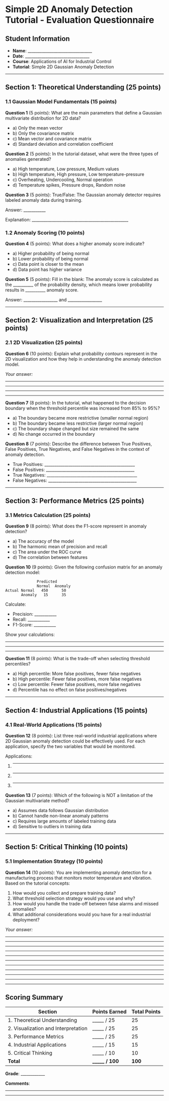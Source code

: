 # Simple 2D Anomaly Detection Tutorial - Evaluation Questionnaire

## Student Information
- **Name**: ________________________________
- **Date**: ________________________________
- **Course**: Applications of AI for Industrial Control
- **Tutorial**: Simple 2D Gaussian Anomaly Detection

---

## Section 1: Theoretical Understanding (25 points)

### 1.1 Gaussian Model Fundamentals (15 points)

**Question 1** (5 points): What are the main parameters that define a Gaussian multivariate distribution for 2D data?
- a) Only the mean vector
- b) Only the covariance matrix
- c) Mean vector and covariance matrix
- d) Standard deviation and correlation coefficient

**Question 2** (5 points): In the tutorial dataset, what were the three types of anomalies generated?
- a) High temperature, Low pressure, Medium values
- b) High temperature, High pressure, Low temperature-pressure
- c) Overheating, Undercooling, Normal operation
- d) Temperature spikes, Pressure drops, Random noise

**Question 3** (5 points): True/False: The Gaussian anomaly detector requires labeled anomaly data during training.

Answer: ___________

Explanation: ________________________________________________

### 1.2 Anomaly Scoring (10 points)

**Question 4** (5 points): What does a higher anomaly score indicate?
- a) Higher probability of being normal
- b) Lower probability of being normal
- c) Data point is closer to the mean
- d) Data point has higher variance

**Question 5** (5 points): Fill in the blank: The anomaly score is calculated as the __________ of the probability density, which means lower probability results in __________ anomaly score.

Answer: _________________ and _________________

---

## Section 2: Visualization and Interpretation (25 points)

### 2.1 2D Visualization (25 points)

**Question 6** (10 points): Explain what probability contours represent in the 2D visualization and how they help in understanding the anomaly detection model.

_Your answer:_
_______________________________________________________________________________
_______________________________________________________________________________
_______________________________________________________________________________
_______________________________________________________________________________

**Question 7** (8 points): In the tutorial, what happened to the decision boundary when the threshold percentile was increased from 85% to 95%?
- a) The boundary became more restrictive (smaller normal region)
- b) The boundary became less restrictive (larger normal region)
- c) The boundary shape changed but size remained the same
- d) No change occurred in the boundary

**Question 8** (7 points): Describe the difference between True Positives, False Positives, True Negatives, and False Negatives in the context of anomaly detection.

- True Positives: _____________________________________________
- False Positives: ____________________________________________
- True Negatives: _____________________________________________
- False Negatives: ____________________________________________

---

## Section 3: Performance Metrics (25 points)

### 3.1 Metrics Calculation (25 points)

**Question 9** (8 points): What does the F1-score represent in anomaly detection?
- a) The accuracy of the model
- b) The harmonic mean of precision and recall
- c) The area under the ROC curve
- d) The correlation between features

**Question 10** (9 points): Given the following confusion matrix for an anomaly detection model:

```
              Predicted
              Normal  Anomaly
Actual Normal   450      50
       Anomaly   15      35
```

Calculate:
- Precision: ___________
- Recall: ___________
- F1-Score: ___________

Show your calculations:
_______________________________________________________________________________
_______________________________________________________________________________
_______________________________________________________________________________

**Question 11** (8 points): What is the trade-off when selecting threshold percentiles?
- a) High percentile: More false positives, fewer false negatives
- b) High percentile: Fewer false positives, more false negatives
- c) Low percentile: Fewer false positives, more false negatives
- d) Percentile has no effect on false positives/negatives

---

## Section 4: Industrial Applications (15 points)

### 4.1 Real-World Applications (15 points)

**Question 12** (8 points): List three real-world industrial applications where 2D Gaussian anomaly detection could be effectively used. For each application, specify the two variables that would be monitored.

Applications:
1. _______________________________________________________________________________
2. _______________________________________________________________________________
3. _______________________________________________________________________________

**Question 13** (7 points): Which of the following is NOT a limitation of the Gaussian multivariate method?
- a) Assumes data follows Gaussian distribution
- b) Cannot handle non-linear anomaly patterns
- c) Requires large amounts of labeled training data
- d) Sensitive to outliers in training data

---

## Section 5: Critical Thinking (10 points)

### 5.1 Implementation Strategy (10 points)

**Question 14** (10 points): You are implementing anomaly detection for a manufacturing process that monitors motor temperature and vibration. Based on the tutorial concepts:

1. How would you collect and prepare training data?
2. What threshold selection strategy would you use and why?
3. How would you handle the trade-off between false alarms and missed anomalies?
4. What additional considerations would you have for a real industrial deployment?

_Your answer:_
_______________________________________________________________________________
_______________________________________________________________________________
_______________________________________________________________________________
_______________________________________________________________________________
_______________________________________________________________________________
_______________________________________________________________________________
_______________________________________________________________________________
_______________________________________________________________________________
_______________________________________________________________________________
_______________________________________________________________________________

---

## Scoring Summary

| Section | Points Earned | Total Points |
|---------|---------------|--------------|
| 1. Theoretical Understanding | _____ / 25 | 25 |
| 2. Visualization and Interpretation | _____ / 25 | 25 |
| 3. Performance Metrics | _____ / 25 | 25 |
| 4. Industrial Applications | _____ / 15 | 15 |
| 5. Critical Thinking | _____ / 10 | 10 |
| **Total** | **_____ / 100** | **100** |

**Grade**: ____________

**Comments**:
_______________________________________________________________________________
_______________________________________________________________________________
